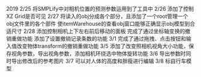 2019
2/25
将SMPLify中对相机位置的预测参数运用到了工具中
2/26
添加了控制XZ Grid是否可见
2/27
将读入的obj分成各个部分，且添加了一个root管理一个obj文件里的各个部件
使itemWarehouse的查看obj窗口能够正确显示obj模型到合适尺寸
2/28
添加控制相机上下左右前后移动的面板
完成了通过坐标轴变换的撤销重做功能
添加了设置撤销记录条数的功能
3/1
完成了通过拖拽、点击按钮和输入值改变物体transform的撤销重做功能
3/5
添加了改变照相机视角大小功能，保存视角参数，导出视角参数，添加相机环绕选中物体旋转功能
3/6
导出参数时同时导出修改后的参考图片
3/7
可以对人体的高度和胖瘦进行编辑
3/8
标自行车模型